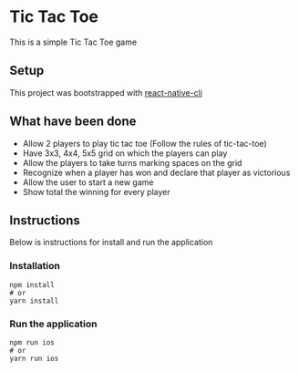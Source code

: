 Tic Tac Toe
===

This is a simple Tic Tac Toe game

## Setup

This project was bootstrapped with [react-native-cli](https://github.com/react-native-community/cli)


## What have been done
- Allow 2 players to play tic tac toe (Follow the rules of tic-tac-toe)
- Have 3x3, 4x4, 5x5 grid on which the players can play
- Allow the players to take turns marking spaces on the grid
- Recognize when a player has won and declare that player as victorious
- Allow the user to start a new game
- Show total the winning for every player


## Instructions
Below is instructions for install and run the application


### Installation

```
npm install
# or
yarn install
```

### Run the application

```
npm run ios
# or
yarn run ios
```